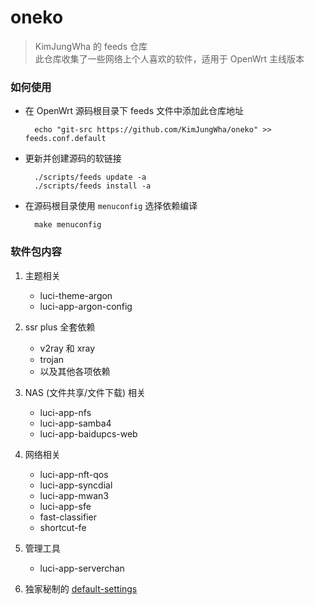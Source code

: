 # oneko
> KimJungWha 的 feeds 仓库  
> 此仓库收集了一些网络上个人喜欢的软件，适用于 OpenWrt 主线版本

### 如何使用

- 在 OpenWrt 源码根目录下 feeds 文件中添加此仓库地址

		echo "git-src https://github.com/KimJungWha/oneko" >> feeds.conf.default

- 更新并创建源码的软链接

		./scripts/feeds update -a
		./scripts/feeds install -a

- 在源码根目录使用 `menuconfig` 选择依赖编译

        make menuconfig


### 软件包内容
1. 主题相关
	* luci-theme-argon
	* luci-app-argon-config

2. ssr plus 全套依赖
	* v2ray 和 xray
	* trojan
	* 以及其他各项依赖

3. NAS (文件共享/文件下载) 相关
	* luci-app-nfs
	* luci-app-samba4
	* luci-app-baidupcs-web

4. 网络相关
	* luci-app-nft-qos
	* luci-app-syncdial
	* luci-app-mwan3
	* luci-app-sfe
	* fast-classifier
	* shortcut-fe

5. 管理工具
	* luci-app-serverchan
6. 独家秘制的 [default-settings](https://github.com/KimJungWha/default-settings)
